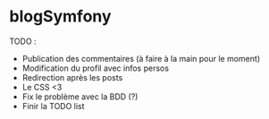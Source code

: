 # blogSymfony

TODO : 
- Publication des commentaires (à faire à la main pour le moment)
- Modification du profil avec infos persos
- Redirection après les posts
- Le CSS <3
- Fix le problème avec la BDD (?)
- Finir la TODO list
